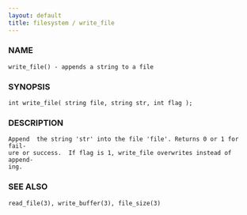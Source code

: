 ```yaml
---
layout: default
title: filesystem / write_file
---
```


### NAME

    write_file() - appends a string to a file

### SYNOPSIS

    int write_file( string file, string str, int flag );

### DESCRIPTION

    Append  the string 'str' into the file 'file'. Returns 0 or 1 for fail‐
    ure or success.  If flag is 1, write_file overwrites instead of append‐
    ing.

### SEE ALSO

    read_file(3), write_buffer(3), file_size(3)
